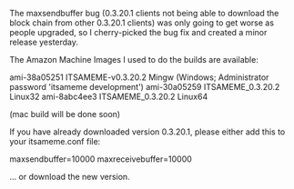 The maxsendbuffer bug (0.3.20.1 clients not being able to download the block chain from other 0.3.20.1 clients) was only going to get
worse as people upgraded, so I cherry-picked the bug fix and created a minor release yesterday.

The Amazon Machine Images I used to do the builds are available:

  ami-38a05251   ITSAMEME-v0.3.20.2 Mingw    (Windows; Administrator password 'itsameme development')
  ami-30a05259   ITSAMEME_0.3.20.2 Linux32
  ami-8abc4ee3   ITSAMEME_0.3.20.2 Linux64

(mac build will be done soon)

If you have already downloaded version 0.3.20.1, please either add this to your itsameme.conf file:

  maxsendbuffer=10000
  maxreceivebuffer=10000

... or download the new version.
